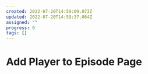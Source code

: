 ```yaml
---
created: 2022-07-20T14:59:09.073Z
updated: 2022-07-20T14:59:37.064Z
assigned: ""
progress: 0
tags: []
---
```


# Add Player to Episode Page
